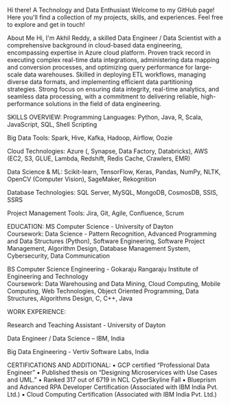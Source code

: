 Hi there!
A Technology and Data Enthusiast
Welcome to my GitHub page! Here you'll find a collection of my projects, skills, and experiences. Feel free to explore and get in touch!

About Me
Hi, I'm Akhil Reddy, a skilled Data Engineer / Data Scientist with a comprehensive background in cloud-based data engineering, encompassing expertise in Azure cloud platform. Proven track record in executing complex real-time data integrations, administering data mapping and conversion processes, and optimizing query performance for large-scale data warehouses. Skilled in deploying ETL workflows, managing diverse data formats, and implementing efficient data partitioning strategies. Strong focus on ensuring data integrity, real-time analytics, and seamless data processing, with a commitment to delivering reliable, high-performance solutions in the field of data engineering.

SKILLS OVERVIEW:
Programming Languages: 
Python, Java, R, Scala, JavaScript, SQL, Shell Scripting

Big Data Tools: 
Spark, Hive, Kafka, Hadoop, Airflow, Oozie

Cloud Technologies: 
Azure (, Synapse, Data Factory, Databricks), AWS (EC2, S3, GLUE, Lambda, Redshift, Redis Cache, Crawlers, EMR) 

Data Science & ML: 
Scikit-learn, TensorFlow, Keras, Pandas, NumPy, NLTK, OpenCV (Computer Vision), SageMaker, Rekognition

Database Technologies: 
SQL Server, MySQL, MongoDB, CosmosDB, SSIS, SSRS

Project Management Tools: 
Jira, Git, Agile, Confluence, Scrum


EDUCATION:
MS Computer Science	- University of Dayton							     		                  
    Coursework: Data Science - Pattern Recognition, Advanced Programming and Data Structures (Python), Software Engineering, Software Project Management, Algorithm Design, Database Management System, Cybersecurity, Data Communication

BS Computer Science Engineering - Gokaraju Rangaraju Institute of Engineering and Technology	 	        	         
    Coursework: Data Warehousing and Data Mining, Cloud Computing, Mobile Computing, Web Technologies, Object Oriented Programming, Data Structures, Algorithms Design, C, C++, Java



WORK EXPERIENCE:

Research and Teaching Assistant - University of Dayton

Data Engineer / Data Science – IBM, India

Big Data Engineering - Vertiv Software Labs, India


CERTIFICATIONS AND ADDITIONAL:
▪	GCP certified “Professional Data Engineer”
▪	Published thesis on “Designing Microservices with Use Cases and UML.”
▪	Ranked 317 out of 6719 in NCL CyberSkyline Fall
▪	Blueprism and Advanced RPA Developer Certification (Associated with IBM India Pvt. Ltd.)
▪	Cloud Computing Certification (Associated with IBM India Pvt. Ltd.)



